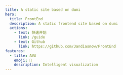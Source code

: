 ```yaml
---
title: A static site based on dumi
hero:
  title: FrontEnd
  description: A static frontend site based on dumi
  actions:
    - text: 快速开始
      link: /guide
    - text: Github
      link: https://github.com/Jandiasnow/FrontEnd
features:
  - title: AVA
    emoji: 💎
    description: Intelligent visualization
---
```

